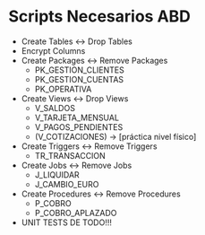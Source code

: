 # Scripts Necesarios ABD

* Create Tables <-> Drop Tables
* Encrypt Columns
* Create Packages <-> Remove Packages
  * PK_GESTION_CLIENTES
  * PK_GESTION_CUENTAS
  * PK_OPERATIVA
* Create Views <-> Drop Views
  * V_SALDOS
  * V_TARJETA_MENSUAL
  * V_PAGOS_PENDIENTES
  * (V_COTIZACIONES) -> [práctica nivel físico]
* Create Triggers <-> Remove Triggers
  * TR_TRANSACCION
* Create Jobs <-> Remove Jobs
  * J_LIQUIDAR
  * J_CAMBIO_EURO
* Create Procedures <-> Remove Procedures
  * P_COBRO
  * P_COBRO_APLAZADO
* UNIT TESTS DE TODO!!!